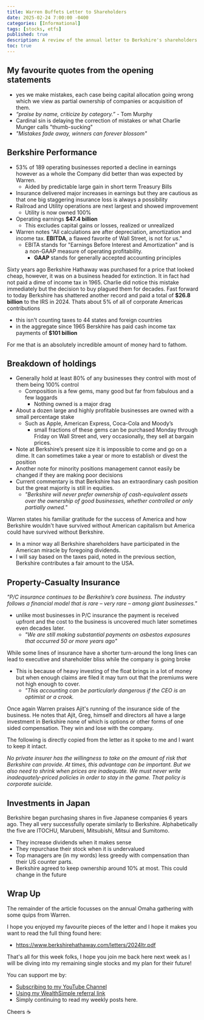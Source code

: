 ```yaml
---
title: Warren Buffets Letter to Shareholders
date: 2025-02-24 7:00:00 -0400
categories: [Informational]
tags: [stocks, etfs]
published: true
description: A review of the annual letter to Berkshire's shareholders
toc: true
---
```


## My favourite quotes from the opening statements
- yes we make mistakes, each case being capital allocation going wrong which we view as partial ownership of companies or acquisition of them.
- *“praise by name, criticize by category.”* - Tom Murphy
- Cardinal sin is delaying the correction of mistakes or what Charlie Munger calls "thumb-sucking"
- *"Mistakes fade away, winners can forever blossom"*

## Berkshire Performance
- 53% of 189 operating businesses reported a decline in earnings however as a whole the Company did better than was expected by Warren.
  - Aided by predictable large gain in short term Treasury Bills
- Insurance delivered major increases in earnings but they are cautious as that one big staggering insurance loss is always a possibility
- Railroad and Utility operations are next largest and showed improvement
  - Utility is now owned 100%
- Operating earnings **$47.4 billion**
  - This excludes capital gains or losses, realized or unrealized
- Warren notes "All calculations are after depreciation, amortization and income tax. **EBITDA**, a flawed favorite of Wall Street, is not for us."
  - EBITA stands for "Earnings Before Interest and Amortization" and is a non-GAAP measure of operating profitability.
    - **GAAP** stands for generally accepted accounting principles

Sixty years ago Berkshire Hathaway was purchased for a price that looked cheap, however, it was on a business headed for extinction.
It in fact had not paid a dime of income tax in 1965. Charlie did notice this mistake immediately but the decision to buy plagued them for decades.
Fast forward to today Berkshire has shattered another record and paid a total of **$26.8 billion** to the IRS in 2024. Thats about 5% of all of corporate Americas contributions
  - this isn't counting taxes to 44 states and foreign countries
  - in the aggregate since 1965 Berskhire has paid cash income tax payments of **$101 billion**

For me that is an absolutely incredible amount of money hard to fathom. 

## Breakdown of holdings
- Generally hold at least 80% of any businesses they control with most of them being 100% control
  - Composition is a few gems, many good but far from fabulous and a few laggards
    - Nothing owned is a major drag
- About a dozen large and highly profitable businesses are owned with a small percentage stake
  - Such as Apple, American Express, Coca-Cola and Moody’s
    - small fractions of these gems can be purchased Monday through Friday on Wall Street and, very occasionally, they sell at bargain prices.
- Note at Berkshire’s present size it is impossible to come and go on a dime. It can sometimes take a year or more to establish or divest the position
- Another note for minority positions management cannot easily be changed if they are making poor decisions
- Current commentary is that Berkshire has an extraordinary cash position but the great majority is still in equities.
  - *"Berkshire will never prefer ownership of cash-equivalent assets over the ownership of good businesses, whether controlled or only partially owned."*

Warren states his familiar gratitude for the success of America and how Berkshire wouldn't have survived without American capitalism but America could have survived without Berkshire.
- In a minor way all Berkshire shareholders have participated in the American miracle by foregoing dividends.
- I will say based on the taxes paid, noted in the previous section, Berkshire contributes a fair amount to the USA.

## Property-Casualty Insurance
*"P/C insurance continues to be Berkshire’s core business. The industry follows a financial model that is rare – very rare – among giant businesses."*
- unlike most businesses in P/C insurance the payment is received upfront and the cost to the business is uncovered much later sometimes even decades later.
  - *"We are still making substantial payments on asbestos exposures that occurred 50 or more years ago"*

While some lines of insurance have a shorter turn-around the long lines can lead to executive and shareholder bliss while the company is going broke
- This is because of heavy investing of the float brings in a lot of money but when enough claims are filed it may turn out that the premiums were not high enough to cover.
  - *"This accounting can be particularly dangerous if the CEO is an optimist or a crook.*

Once again Warren praises Ajit's running of the insurance side of the business. He notes that Ajit, Greg, himself and directors all have a large investment in Berkshire none of which is options or other forms of one sided compensation. They win and lose with the company.

The following is directly copied from the letter as it spoke to me and I want to keep it intact.

*No private insurer has the willingness to take on the amount of risk that Berkshire can*
*provide. At times, this advantage can be important. But we also need to shrink when prices are*
*inadequate. We must never write inadequately-priced policies in order to stay in the game. That*
*policy is corporate suicide.*

## Investments in Japan
Berkshire began purchasing shares in five Japanese companies 6 years ago.
They all very successfully operate similarly to Berkshire. Alphabetically the five are ITOCHU, Marubeni, Mitsubishi, Mitsui and Sumitomo.
- They increase dividends when it makes sense
- They repurchase their stock when it is undervalued
- Top managers are (in my words) less greedy with compensation than their US counter parts.
- Berkshire agreed to keep ownership around 10% at most. This could change in the future

## Wrap Up
The remainder of the article focusses on the annual Omaha gathering with some quips from Warren.

I hope you enjoyed my favourite pieces of the letter and I hope it makes you want to read the full thing found here:
- https://www.berkshirehathaway.com/letters/2024ltr.pdf

That's all for this week folks, I hope you join me back here next week as I will be diving into my remaining single stocks and my plan for their future!

You can support me by:
- [Subscribing to my YouTube Channel](https://www.youtube.com/@FinancialFreedomAnOdyssey?sub_confirmation=1)
- [Using my WealthSimple referral link](https://my.wealthsimple.com/app/public/trade-referral-signup?code=VUGTXQ)
- Simply continuing to read my weekly posts here.

Cheers ☕